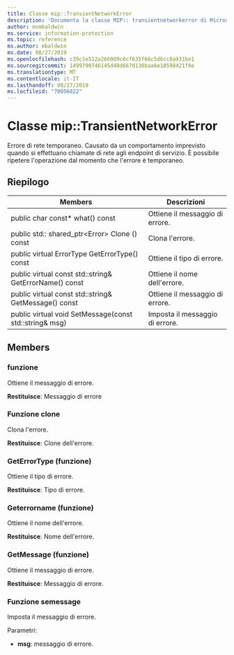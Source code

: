 ```yaml
---
title: Classe mip::TransientNetworkError
description: 'Documenta la classe MIP:: transientnetworkerror di Microsoft Information Protection (MIP) SDK.'
author: msmbaldwin
ms.service: information-protection
ms.topic: reference
ms.author: mbaldwin
ms.date: 08/27/2019
ms.openlocfilehash: c39c1e512a266009c6cf635f66c5d6cc8a931be1
ms.sourcegitcommit: 1499790746145d40d667d138baa6e18598421f0e
ms.translationtype: MT
ms.contentlocale: it-IT
ms.lasthandoff: 08/27/2019
ms.locfileid: "70056822"
---
```

# <a name="class-miptransientnetworkerror"></a>Classe mip::TransientNetworkError 
Errore di rete temporaneo. Causato da un comportamento imprevisto quando si effettuano chiamate di rete agli endpoint di servizio. È possibile ripetere l'operazione dal momento che l'errore è temporaneo.
  
## <a name="summary"></a>Riepilogo
 Members                        | Descrizioni                                
--------------------------------|---------------------------------------------
public char const* what() const  |  Ottiene il messaggio di errore.
public std:: shared_ptr\<Error\> Clone () const  |  Clona l'errore.
public virtual ErrorType GetErrorType() const  |  Ottiene il tipo di errore.
public virtual const std::string& GetErrorName() const  |  Ottiene il nome dell'errore.
public virtual const std::string& GetMessage() const  |  Ottiene il messaggio di errore.
public virtual void SetMessage(const std::string& msg)  |  Imposta il messaggio di errore.
  
## <a name="members"></a>Members
  
### <a name="what-function"></a>funzione
Ottiene il messaggio di errore.

  
**Restituisce**: Messaggio di errore
  
### <a name="clone-function"></a>Funzione clone
Clona l'errore.

  
**Restituisce**: Clone dell'errore.
  
### <a name="geterrortype-function"></a>GetErrorType (funzione)
Ottiene il tipo di errore.

  
**Restituisce**: Tipo di errore.
  
### <a name="geterrorname-function"></a>Geterrorname (funzione)
Ottiene il nome dell'errore.

  
**Restituisce**: Nome dell'errore.
  
### <a name="getmessage-function"></a>GetMessage (funzione)
Ottiene il messaggio di errore.

  
**Restituisce**: Messaggio di errore.
  
### <a name="setmessage-function"></a>Funzione semessage
Imposta il messaggio di errore.

Parametri:  
* **msg**: messaggio di errore.

